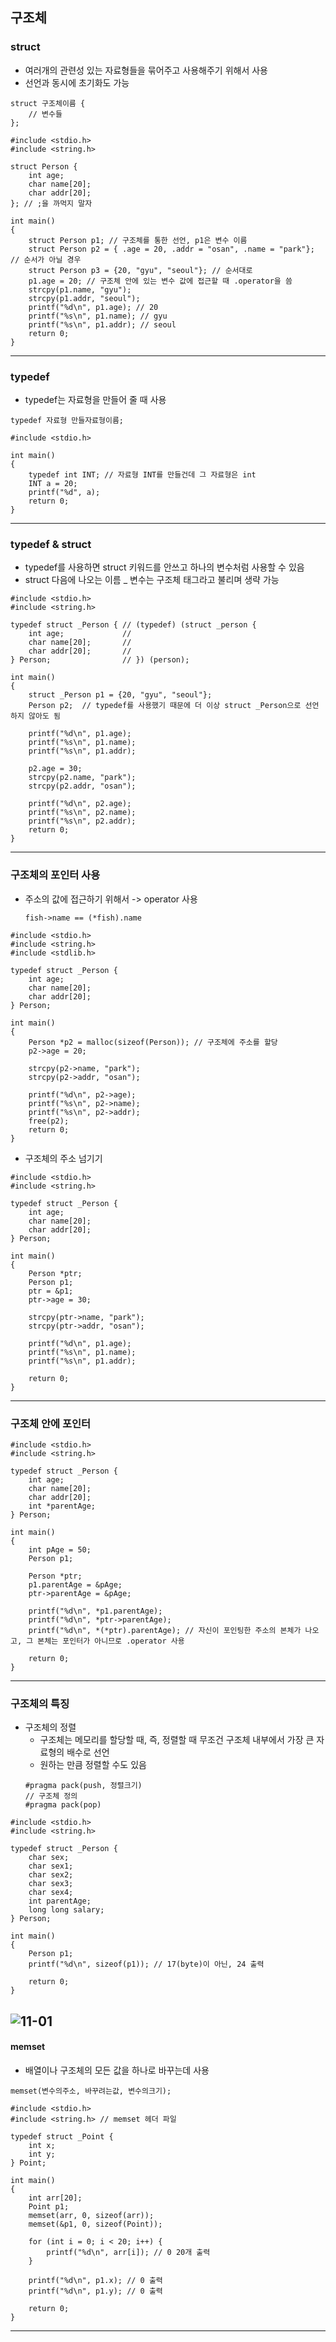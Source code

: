 ## 구조체
### struct
   - 여러개의 관련성 있는 자료형들을 묶어주고 사용해주기 위해서 사용
   - 선언과 동시에 초기화도 가능
   ```
   struct 구조체이름 {
       // 변수들
   };
   ```
   ```
   #include <stdio.h>
   #include <string.h>
   
   struct Person {
       int age;
       char name[20];
       char addr[20];
   }; // ;을 까먹지 말자
   
   int main()
   {
       struct Person p1; // 구조체를 통한 선언, p1은 변수 이름
       struct Person p2 = { .age = 20, .addr = "osan", .name = "park"}; // 순서가 아닐 경우
       struct Person p3 = {20, "gyu", "seoul"}; // 순서대로
       p1.age = 20; // 구조체 안에 있는 변수 값에 접근할 때 .operator을 씀
       strcpy(p1.name, "gyu");
       strcpy(p1.addr, "seoul");
       printf("%d\n", p1.age); // 20
       printf("%s\n", p1.name); // gyu
       printf("%s\n", p1.addr); // seoul
       return 0;
   }
   ```
---

### typedef
   - typedef는 자료형을 만들어 줄 때 사용
   ```
   typedef 자료형 만들자료형이름;
   ```
   ```
   #include <stdio.h>
   
   int main()
   {
       typedef int INT; // 자료형 INT를 만들건데 그 자료형은 int
       INT a = 20;
       printf("%d", a);
       return 0;
   }
   ```
---

### typedef & struct
   - typedef를 사용하면 struct 키워드를 안쓰고 하나의 변수처럼 사용할 수 있음
   - struct 다음에 나오는 이름 _ 변수는 구조체 태그라고 불리며 생략 가능
   ```
   #include <stdio.h>
   #include <string.h>
   
   typedef struct _Person { // (typedef) (struct _person {
       int age;             //   
       char name[20];       //
       char addr[20];       //
   } Person;                // }) (person);
   
   int main()
   {
       struct _Person p1 = {20, "gyu", "seoul"};
       Person p2;  // typedef를 사용했기 때문에 더 이상 struct _Person으로 선언하지 않아도 됨
       
       printf("%d\n", p1.age);
       printf("%s\n", p1.name);
       printf("%s\n", p1.addr);
       
       p2.age = 30;
       strcpy(p2.name, "park");
       strcpy(p2.addr, "osan");
       
       printf("%d\n", p2.age);
       printf("%s\n", p2.name);
       printf("%s\n", p2.addr);
       return 0;       
   }
   ```
---

### 구조체의 포인터 사용
   - 주소의 값에 접근하기 위해서 -> operator 사용
      ```
      fish->name == (*fish).name
      ```
   ```
   #include <stdio.h>
   #include <string.h>
   #include <stdlib.h>
   
   typedef struct _Person {
       int age;
       char name[20];
       char addr[20];
   } Person;
   
   int main()
   {
       Person *p2 = malloc(sizeof(Person)); // 구조체에 주소를 할당
       p2->age = 20;
       
       strcpy(p2->name, "park");
       strcpy(p2->addr, "osan");
       
       printf("%d\n", p2->age);
       printf("%s\n", p2->name);
       printf("%s\n", p2->addr);
       free(p2);
       return 0;
   }
   ```

   - 구조체의 주소 넘기기
   ```
   #include <stdio.h>
   #include <string.h>
   
   typedef struct _Person {
       int age;
       char name[20];
       char addr[20];
   } Person;
   
   int main()
   {
       Person *ptr;
       Person p1;
       ptr = &p1;
       ptr->age = 30;
       
       strcpy(ptr->name, "park");
       strcpy(ptr->addr, "osan");
       
       printf("%d\n", p1.age);
       printf("%s\n", p1.name);
       printf("%s\n", p1.addr);
       
       return 0;
   }
   ```
---

### 구조체 안에 포인터
   ```
   #include <stdio.h>
   #include <string.h>
   
   typedef struct _Person {
       int age;
       char name[20];
       char addr[20];
       int *parentAge;
   } Person;
   
   int main()
   {
       int pAge = 50;
       Person p1;
       
       Person *ptr;
       p1.parentAge = &pAge;
       ptr->parentAge = &pAge;
       
       printf("%d\n", *p1.parentAge);
       printf("%d\n", *ptr->parentAge);
       printf("%d\n", *(*ptr).parentAge); // 자신이 포인팅한 주소의 본체가 나오고, 그 본체는 포인터가 아니므로 .operator 사용
       
       return 0;
   }
   ```
---

### 구조체의 특징
   - 구조체의 정렬
      - 구조체는 메모리를 할당할 때, 즉, 정렬할 때 무조건 구조체 내부에서 가장 큰 자료형의 배수로 선언
      - 원하는 만큼 정렬할 수도 있음
      ```
      #pragma pack(push, 정렬크기) 
      // 구조체 정의
      #pragma pack(pop)
      ```
   ```
   #include <stdio.h>
   #include <string.h>
   
   typedef struct _Person {
       char sex;
       char sex1;
       char sex2;
       char sex3;
       char sex4;
       int parentAge;
       long long salary;
   } Person;
   
   int main()
   {
       Person p1;
       printf("%d\n", sizeof(p1)); // 17(byte)이 아닌, 24 출력
       
       return 0;
   }
   ```
   ![11-01](https://github.com/Jeongsiwook/C/blob/master/img/11-01.jpg?raw=true)
---

#### memset
   - 배열이나 구조체의 모든 값을 하나로 바꾸는데 사용
   ```
   memset(변수의주소, 바꾸려는값, 변수의크기);
   ```
   ```
   #include <stdio.h>
   #include <string.h> // memset 헤더 파일
   
   typedef struct _Point {
       int x;
       int y;
   } Point;
   
   int main()
   {
       int arr[20];
       Point p1;
       memset(arr, 0, sizeof(arr));
       memset(&p1, 0, sizeof(Point));
       
       for (int i = 0; i < 20; i++) {
           printf("%d\n", arr[i]); // 0 20개 출력
       }
       
       printf("%d\n", p1.x); // 0 출력
       printf("%d\n", p1.y); // 0 출력
       
       return 0;
   }
   ```
---
